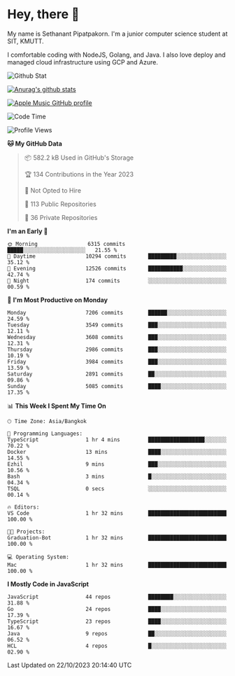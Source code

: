 # Hey, there 🙌
My name is Sethanant Pipatpakorn. I'm a junior computer science student at SIT, KMUTT.

I comfortable coding with NodeJS, Golang, and Java. I also love deploy and managed cloud infrastructure using GCP and Azure.

![Github Stat](https://github-profile-summary-cards.vercel.app/api/cards/profile-details?username=thetkpark&theme=dracula)

[![Anurag's github stats](https://github-readme-stats.vercel.app/api?username=thetkpark&count_private=true&show_icons=true&theme=tokyonight)](https://github.com/anuraghazra/github-readme-stats)

[![Apple Music GitHub profile](https://apple-music-github-profile.rayriffy.com/theme/light.svg?uid=000347.6120fcbefcb74cd59d65c108cc315787.1333)](https://github.com/rayriffy/apple-music-github-profile)

<!--START_SECTION:waka-->
![Code Time](http://img.shields.io/badge/Code%20Time-1%2C024%20hrs%2042%20mins-blue)

![Profile Views](http://img.shields.io/badge/Profile%20Views-8-blue)

**🐱 My GitHub Data** 

> 📦 582.2 kB Used in GitHub's Storage 
 > 
> 🏆 134 Contributions in the Year 2023
 > 
> 🚫 Not Opted to Hire
 > 
> 📜 113 Public Repositories 
 > 
> 🔑 36 Private Repositories 
 > 
**I'm an Early 🐤** 

```text
🌞 Morning                6315 commits        █████░░░░░░░░░░░░░░░░░░░░   21.55 % 
🌆 Daytime                10294 commits       █████████░░░░░░░░░░░░░░░░   35.12 % 
🌃 Evening                12526 commits       ███████████░░░░░░░░░░░░░░   42.74 % 
🌙 Night                  174 commits         ░░░░░░░░░░░░░░░░░░░░░░░░░   00.59 % 
```
📅 **I'm Most Productive on Monday** 

```text
Monday                   7206 commits        ██████░░░░░░░░░░░░░░░░░░░   24.59 % 
Tuesday                  3549 commits        ███░░░░░░░░░░░░░░░░░░░░░░   12.11 % 
Wednesday                3608 commits        ███░░░░░░░░░░░░░░░░░░░░░░   12.31 % 
Thursday                 2986 commits        ███░░░░░░░░░░░░░░░░░░░░░░   10.19 % 
Friday                   3984 commits        ███░░░░░░░░░░░░░░░░░░░░░░   13.59 % 
Saturday                 2891 commits        ██░░░░░░░░░░░░░░░░░░░░░░░   09.86 % 
Sunday                   5085 commits        ████░░░░░░░░░░░░░░░░░░░░░   17.35 % 
```


📊 **This Week I Spent My Time On** 

```text
🕑︎ Time Zone: Asia/Bangkok

💬 Programming Languages: 
TypeScript               1 hr 4 mins         ██████████████████░░░░░░░   70.22 % 
Docker                   13 mins             ████░░░░░░░░░░░░░░░░░░░░░   14.55 % 
Ezhil                    9 mins              ███░░░░░░░░░░░░░░░░░░░░░░   10.56 % 
Bash                     3 mins              █░░░░░░░░░░░░░░░░░░░░░░░░   04.34 % 
TSQL                     0 secs              ░░░░░░░░░░░░░░░░░░░░░░░░░   00.14 % 

🔥 Editors: 
VS Code                  1 hr 32 mins        █████████████████████████   100.00 % 

🐱‍💻 Projects: 
Graduation-Bot           1 hr 32 mins        █████████████████████████   100.00 % 

💻 Operating System: 
Mac                      1 hr 32 mins        █████████████████████████   100.00 % 
```

**I Mostly Code in JavaScript** 

```text
JavaScript               44 repos            ████████░░░░░░░░░░░░░░░░░   31.88 % 
Go                       24 repos            ████░░░░░░░░░░░░░░░░░░░░░   17.39 % 
TypeScript               23 repos            ████░░░░░░░░░░░░░░░░░░░░░   16.67 % 
Java                     9 repos             ██░░░░░░░░░░░░░░░░░░░░░░░   06.52 % 
HCL                      4 repos             █░░░░░░░░░░░░░░░░░░░░░░░░   02.90 % 
```




 Last Updated on 22/10/2023 20:14:40 UTC
<!--END_SECTION:waka-->
